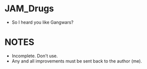 # JAM_Drugs

- So I heard you like Gangwars?

# NOTES

- Incomplete. Don't use.
- Any and all improvements must be sent back to the author (me).
